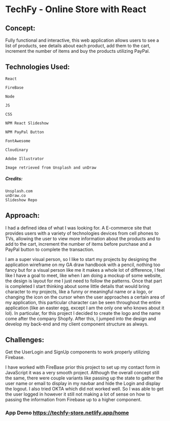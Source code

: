 # TechFy - Online Store with React

## Concept:

Fully functional and interactive, this web application allows users to see a list of products, see details about each product, add them to the cart, increment the number of items and buy the products utilizing PayPal.

## Technologies Used:

    React

    FireBase

    Node

    JS

    CSS

    NPM React Slideshow

    NPM PayPal Button

    FontAwesome

    Cloudinary

    Adobe Illustrator

    Image retrieved from Unsplash and unDraw

##### Credits:

    Unsplash.com
    unDraw.co
    Slideshow Repo

## Approach:

I had a defined idea of what I was looking for. A E-commerce site that provides users with a variety of technologies devices from cell phones to TVs, allowing the user to view more information about the products and to add to the cart, increment the number of items before purchase and a PayPal button to complete the transaction.

I am a super visual person, so I like to start my projects by designing the application wireframe on my GA draw handbook with a pencil, nothing too fancy but for a visual person like me it makes a whole lot of difference, I feel like I have a goal to meet, like when I am doing a mockup of some website, the design is layout for me I just need to follow the patterns. Once that part is completed I start thinking about some little details that would bring character to my projects, like a funny or meaningful name or a logo, or changing the icon on the cursor when the user approaches a certain area of my application, this particular character can be seen throughout the entire application (like an easter egg, except I am the only one who knows about it lol). In particular, for this project I decided to create the logo and the name come after the company Shopfy. After this, I jumped into the design and develop my back-end and my client component structure as always.

## Challenges:

Get the UserLogin and SignUp components to work properly utilizing Firebase.

I have worked with FireBase prior this project to set up my contact form in JavaScript it was a very smooth project. Although the overall concept still the same, there were couple variants like passing up the state to gather the user name or email to display in my navbar and hide the Login and display the logout. I also tried OKTA which did not worked well. So I was able to get the user logged in however it still not making a lot of sense on how to passing the information from Firebase up to a higher component.

### App Demo https://techfy-store.netlify.app/home

